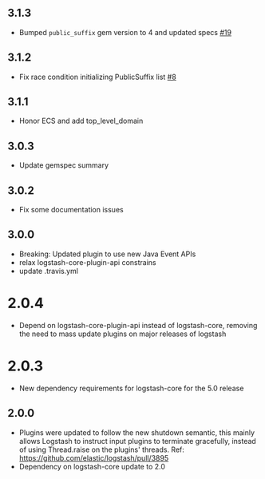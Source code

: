## 3.1.3
  - Bumped `public_suffix` gem version to 4 and updated specs [#19](https://github.com/logstash-plugins/logstash-filter-tld/issues/19)

## 3.1.2
  - Fix race condition initializing PublicSuffix list [#8](https://github.com/logstash-plugins/logstash-filter-tld/issues/8)

## 3.1.1
  - Honor ECS and add top_level_domain

## 3.0.3
  - Update gemspec summary

## 3.0.2
  - Fix some documentation issues

## 3.0.0
  - Breaking: Updated plugin to use new Java Event APIs
  - relax logstash-core-plugin-api constrains
  - update .travis.yml

# 2.0.4
  - Depend on logstash-core-plugin-api instead of logstash-core, removing the need to mass update plugins on major releases of logstash
# 2.0.3
  - New dependency requirements for logstash-core for the 5.0 release
## 2.0.0
 - Plugins were updated to follow the new shutdown semantic, this mainly allows Logstash to instruct input plugins to terminate gracefully, 
   instead of using Thread.raise on the plugins' threads. Ref: https://github.com/elastic/logstash/pull/3895
 - Dependency on logstash-core update to 2.0

